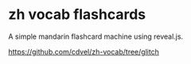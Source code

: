 # zh vocab flashcards

A simple mandarin flashcard machine using reveal.js.

https://github.com/cdvel/zh-vocab/tree/glitch
